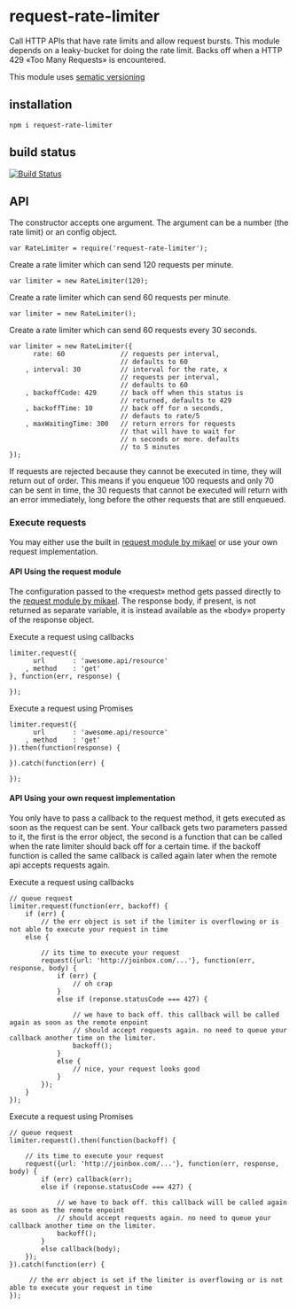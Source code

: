 # request-rate-limiter

Call HTTP APIs that have rate limits and allow request bursts. This module depends on a leaky-bucket for doing the rate limit. Backs off when a HTTP 429 «Too Many Requests» is encountered.

This module uses [sematic versioning](http://semver.org/)

## installation

    npm i request-rate-limiter

## build status

[![Build Status](https://travis-ci.org/eventEmitter/request-rate-limiter.png?branch=master)](https://travis-ci.org/eventEmitter/request-rate-limiter)


## API

The constructor accepts one argument. The argument can be a number (the rate limit) or an config object. 


    var RateLimiter = require('request-rate-limiter');


Create a rate limiter which can send 120 requests per minute.

    var limiter = new RateLimiter(120);

Create a rate limiter which can send 60 requests per minute.

    var limiter = new RateLimiter();

Create a rate limiter which can send 60 requests every 30 seconds.


    var limiter = new RateLimiter({
          rate: 60              // requests per interval, 
                                // defaults to 60
        , interval: 30          // interval for the rate, x 
                                // requests per interval, 
                                // defaults to 60
        , backoffCode: 429      // back off when this status is
                                // returned, defaults to 429
        , backoffTime: 10       // back off for n seconds, 
                                // defauts to rate/5
        , maxWaitingTime: 300   // return errors for requests
                                // that will have to wait for
                                // n seconds or more. defaults
                                // to 5 minutes
    });


If requests are rejected because they cannot be executed in time, they will return out of order. This means if you enqueue 100 requests and only 70 can be sent in time, the 30 requests that cannot be executed will return with an error immediately, long before the other requests that are still enqueued.


### Execute requests

You may either use the built in [request module by mikael](https://www.npmjs.com/package/request) or use your own request implementation.

#### API Using the request module

The configuration passed to the «request» method gets passed directly to the [request module by mikael](https://www.npmjs.com/package/request). The response body, if present, is not returned as separate variable, it is instead available as the «body» property of the response object.


Execute a request using callbacks

    limiter.request({
          url       : 'awesome.api/resource'
        , method    : 'get'
    }, function(err, response) {

    });


Execute a request using Promises


    limiter.request({
          url       : 'awesome.api/resource'
        , method    : 'get'
    }).then(function(response) {

    }).catch(function(err) {

    });



#### API Using your own request implementation


You only have to pass a callback to the request method, it gets executed as soon as the request can be sent. Your callback gets two parameters passed to it, the first is the error object, the second is a function that can be called when the rate limiter should back off for a certain time. if the backoff function is called the same callback is called again later when the remote api accepts requests again.


Execute a request using callbacks

    // queue request
    limiter.request(function(err, backoff) {
        if (err) {
            // the err object is set if the limiter is overflowing or is not able to execute your request in time
        else {

            // its time to execute your request
            request({url: 'http://joinbox.com/...'}, function(err, response, body) {
                if (err) {
                    // oh crap
                }
                else if (reponse.statusCode === 427) {

                    // we have to back off. this callback will be called again as soon as the remote enpoint
                    // should accept requests again. no need to queue your callback another time on the limiter.
                    backoff();
                }
                else {
                    // nice, your request looks good
                }
            });
        }
    });
   


Execute a request using Promises

    // queue request
    limiter.request().then(function(backoff) {

        // its time to execute your request
        request({url: 'http://joinbox.com/...'}, function(err, response, body) {
            if (err) callback(err);
            else if (reponse.statusCode === 427) {

                // we have to back off. this callback will be called again as soon as the remote enpoint
                // should accept requests again. no need to queue your callback another time on the limiter.
                backoff();
            }
            else callback(body);
        });        
    }).catch(function(err) {

         // the err object is set if the limiter is overflowing or is not able to execute your request in time
    });